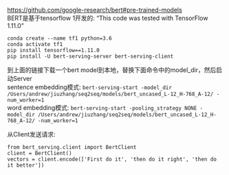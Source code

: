 https://github.com/google-research/bert#pre-trained-models         
BERT是基于tensorflow 1开发的: “This code was tested with TensorFlow 1.11.0”         
```         
conda create --name tf1 python=3.6         
conda activate tf1         
pip install tensorflow==1.11.0                  
pip install -U bert-serving-server bert-serving-client         
```      
到上面的链接下载一个bert model到本地，替换下面命令中的model_dir，然后启动Server         
sentence embedding模式: `bert-serving-start -model_dir /Users/andrew/jiuzhang/seq2seq/models/bert_uncased_L-12_H-768_A-12/ -num_worker=1`                 
word embedding模式: `bert-serving-start -pooling_strategy NONE -model_dir /Users/andrew/jiuzhang/seq2seq/models/bert_uncased_L-12_H-768_A-12/ -num_worker=1`       


从Client发送请求:          
```
from bert_serving.client import BertClient         
client = BertClient()         
vectors = client.encode(['First do it', 'then do it right', 'then do it better'])         
```
